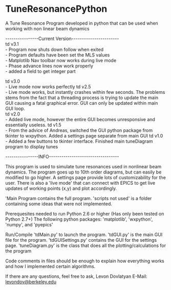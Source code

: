 TuneResonancePython
===================

A Tune Resonance Program developed in python that can be used when working with non linear beam dynamics

----------------Current Version----------------------- <BR>
td v3.1 <BR>
        - Program now shuts down follow when exited <BR>
        - Program defaults have been set the MLS values <BR>
        - Matplotlib Nav toolbar now works during live mode <BR>
        - Phase advance lines now work properly <BR>
        - added a field to get integer part <BR>

td v3.0 <BR>
        - Live mode now works perfectly 
td v2.5 <BR>
        - Live mode works, but instantly crashes within few seconds. The problems stems from the fact that a threading process is trying to  update the main GUI causing a fatal graphical error. GUI can only be updated within main GUI loop.  
td v2.0 <BR>
        - Added live mode, however the entire GUI becomes unresponsive and essentially useless. 
td v1.5 <BR>
        - From the advice of Andreas, switched the GUI python package from tkinter to wxpython. Added a settings page separate from main GUI 
td v1.0 <BR>
        - Added a few buttons to tkinter interface. Finished main tuneDiagram program to display tunes

----------------INFO---------------------------------- <BR>

This program is used to simulate tune resonances used in nonlinear beam dynamics. The program goes up to 10th order diagrams, but can easily be modified to go higher. A settings page provide lots of customizability for the user. There is also a 'live mode' that can connect with EPICS to get live updates of working points (x,y) and plot accordingly.

'Main Program contains the full program. 'scripts not used' is a folder containing some ideas that were not implemented.

Prerequesites needed to run Python 2.6 or higher (Has only been tested on Python 2.7+) The following python packages: 'matplotlib', 'wxpython', 'numpy', and 'pyepics'

Run/Compile 'tdMain.py' to launch the program. 'tdGUI.py' is the main GUI file for the program. 'tdGUISettings.py' contains the GUI for the settings page. 'tuneDiagram.py' is the class that does all the plotting/calculations for the program

Code comments in files should be enough to explain how everything works and how I implemented certain algorithms.

If there are any questions, feel free to ask, Levon Dovlatyan E-Mail: levondov@berkeley.edu
